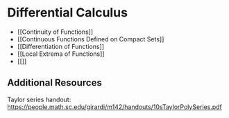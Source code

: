# Differential Calculus

- [[Continuity of Functions]]
- [[Continuous Functions Defined on Compact Sets]]
- [[Differentiation of Functions]]
- [[Local Extrema of Functions]]
- [[]]

## Additional Resources

Taylor series handout: https://people.math.sc.edu/girardi/m142/handouts/10sTaylorPolySeries.pdf